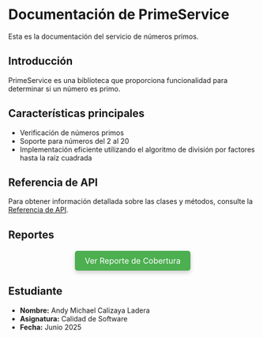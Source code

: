 # Documentación de PrimeService

Esta es la documentación del servicio de números primos.

## Introducción

PrimeService es una biblioteca que proporciona funcionalidad para determinar si un número es primo.

## Características principales

- Verificación de números primos
- Soporte para números del 2 al 20
- Implementación eficiente utilizando el algoritmo de división por factores hasta la raíz cuadrada

## Referencia de API

Para obtener información detallada sobre las clases y métodos, consulte la [Referencia de API](api/index.md).

## Reportes

<div style="text-align: center; margin: 20px 0;">
  <a href="../coverage/index.html" style="display: inline-block; background-color: #4CAF50; color: white; padding: 10px 20px; text-align: center; text-decoration: none; font-size: 16px; border-radius: 5px; box-shadow: 0 4px 8px rgba(0,0,0,0.2);">
    Ver Reporte de Cobertura
  </a>
</div>

## Estudiante

- **Nombre:** Andy Michael Calizaya Ladera
- **Asignatura:** Calidad de Software
- **Fecha:** Junio 2025

